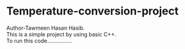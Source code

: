 # Temperature-conversion-project
Author-Tawmeen Hasan Hasib.
<br>
This is a simple project by using basic C++.
<br>
To run this code................
